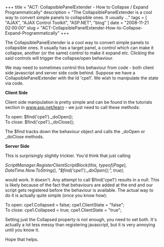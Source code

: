 
+++
title = "ACT: CollapsiblePanelExtender - How to Collapse / Expand Programmatically"
description = "The CollapsiblePanelExtender is a cool way to convert simple panels to collapsible ones. It usually  ..."
tags = [ "AJAX", "AJAX Control Toolkit", "ASP.NET", "blog" ]
date = "2008-11-21 02:00:00"
slug = "ACT-CollapsiblePanelExtender-How-to-Collapse-Expand-Programmatically"
+++
<p>The CollapsiblePanelExtender is a cool way to convert simple panels to collapsible ones. It usually has a target panel, a control which can make it collapse, another (or the same) control to make it expand etc. Clicking the said controls will trigger the collapse/open behaviour.</p>
<p>We may need to sometimes control this behaviour from code - both client side javascript and server side code behind. Suppose we have a CollapsiblePanelExtender with the Id 'cpe1'. We wish to manipulate the state via code.</p>
<p><strong>Client Side</strong></p>
<p>Client side manipulation is pretty simple and can be found in the tutorials section in <a href="http://www.asp.net/learn">www.asp.net/learn</a> - we just need to call these methods:</p>
<p>To open: $find('cpe1')._doOpen(); <br />To close: $find('cpe1')._doClose();</p>
<p>The $find tracks down the behaviour object and calls the _doOpen or _doClose methods.</p>
<p><strong>Server Side</strong></p>
<p>This is surprisingly slightly trickier. You'd think that just calling</p>
<p><em>ScriptManager.RegisterClientScriptBlock(this, typeof(Page), DateTime.Now.ToString(), "$find('cpe1')._doOpen();", true);</em></p>
<p>would work. It doesn't. Any attempt to call $find('cpe1') results in a null. This is likely because of the fact that behaviours are added at the end and our script gets registered before the behaviour is available. The actual way to do it is actually quite simple (once you know how):</p>
<p>To open: cpe1.Collapsed = false; cpe1.ClientState = "false"; <br />To close: cpe1.Collapsed = true; cpe1.ClientState = "true";</p>
<p>Setting just the Collapsed property is not enough, you need to set both. It's actually a lot less messy than registering javascript, but it is very annoying until you know it.</p>
<p>Hope that helps.</p>
        